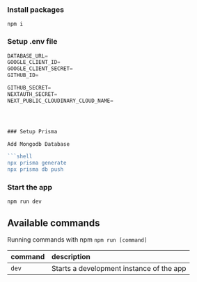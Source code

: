 ### Install packages

```shell
npm i
```

### Setup .env file

````js
DATABASE_URL=
GOOGLE_CLIENT_ID=
GOOGLE_CLIENT_SECRET=
GITHUB_ID=

GITHUB_SECRET=
NEXTAUTH_SECRET=
NEXT_PUBLIC_CLOUDINARY_CLOUD_NAME=




### Setup Prisma

Add Mongodb Database

```shell
npx prisma generate
npx prisma db push

````

### Start the app

```shell
npm run dev
```

## Available commands

Running commands with npm `npm run [command]`

| command | description                              |
| :------ | :--------------------------------------- |
| `dev`   | Starts a development instance of the app |
